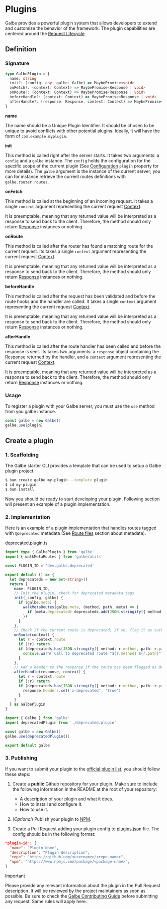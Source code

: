 # Plugins

Galbe provides a powerful plugin system that allows developers to extend and customize the behavior of the framework. The plugin capabilities are centered around the [Request Lifecycle](https://galbe.dev/documentation/lifecycle).

## Definition

### Signature

```ts
type GalbePlugin = {
  name: string
  init?: (config: any, galbe: Galbe) => MaybePromise<void>
  onFetch?: (context: Context) => MaybePromise<Response | void>
  onRoute?: (context: Context) => MaybePromise<Response | void>
  beforeHandle?: (context: Context) => MaybePromise<Response | void>
  afterHandle?: (response: Response, context: Context) => MaybePromise<Response | void>
}
```

**name**

The name should be a Unique Plugin Identifier. It should be chosen to be unique to avoid conflicts with other potential plugins. Ideally, it will have the form of `com.example.myplugin`.

**init**

This method is called right after the server starts. It takes two arguments: a `config` and a `galbe` instance. The `config` holds the configuration for the specific scope of the current plugin (See [Configuration](getting-started.md#properties) `plugin` property for more details). The `galbe` argument is the instance of the current server; you can for instance retrieve the current routes definitions with `galbe.router.routes`.

**onFetch**

This method is called at the beginning of an incoming request. It takes a single `context` argument representing the current request [Context](context.md).

It is preemptable, meaning that any returned value will be interpreted as a response to send back to the client. Therefore, the method should only return [Response](https://developer.mozilla.org/en-US/docs/Web/API/Response) instances or nothing.

**onRoute**

This method is called after the router has found a matching route for the current request. Its takes a single `context` argument representing the current request [Context](context.md).

It is preemptable, meaning that any returned value will be interpreted as a response to send back to the client. Therefore, the method should only return [Response](https://developer.mozilla.org/en-US/docs/Web/API/Response) instances or nothing.

**beforeHandle**

This method is called after the request has been validated and before the route hooks and the handler are called. It takes a single `context` argument representing the current request [Context](context.md).

It is preemptable, meaning that any returned value will be interpreted as a response to send back to the client. Therefore, the method should only return [Response](https://developer.mozilla.org/en-US/docs/Web/API/Response) instances or nothing.

**afterHandle**

This method is called after the route handler has been called and before the response is sent. Its takes two arguments: a `response` object containing the [Response](https://developer.mozilla.org/en-US/docs/Web/API/Response) returned by the handler, and a `context` argument representing the current request [Context](context.md).

It is preemptable, meaning that any returned value will be interpreted as a response to send back to the client. Therefore, the method should only return [Response](https://developer.mozilla.org/en-US/docs/Web/API/Response) instances or nothing.

### Usage

To register a plugin with your Galbe server, you must use the `use` method from you galbe instance.

```js
const galbe = new Galbe()
galbe.use(plugin)
```

## Create a plugin

### 1. Scaffolding

The Galbe starter CLI provides a template that can be used to setup a Galbe plugin project.

```bash
$ bun create galbe my-plugin --template plugin
$ cd my-plugin
$ bun install
```

Now you should be ready to start developing your plugin. Following section will present an example of a plugin implementation.

### 2. Implementation

Here is an example of a plugin implementation that handles routes tagged with `@deprecated` metadata (See [Route files](routes.md#route-files) section about metadata).

deprecated.plugin.ts

```ts
import type { GalbePlugin } from 'galbe'
import { walkMetaRoutes } from 'galbe/utils'

const PLUGIN_ID = 'dev.galbe.deprecated'

export default () => {
  let deprecateds = new Set<string>()
  return {
    name: PLUGIN_ID,
    // Init the plugin, check for deprecated metadata tags
    init(_config, galbe) {
      if (galbe.meta) {
        walkMetaRoutes(galbe.meta, (method, path, meta) => {
          if (meta.deprecated) deprecateds.add(JSON.stringify({ method, path }))
        })
      }
    },
    // Check if the current route is deprecated; if so, flag it as such and log it
    onRoute(context) {
      let r = context.route
      if (!r) return
      if (deprecateds.has(JSON.stringify({ method: r.method, path: r.path }))) {
        console.warn(`Call to deprecated route "${r.method} ${r.path}"`)
      }
    },
    // Add a header to the response if the route has been flagged as deprecated
    afterHandle(response, context) {
      let r = context.route
      if (!r) return
      if (deprecateds.has(JSON.stringify({ method: r.method, path: r.path }))) {
        response.headers.set('x-deprecated', 'true')
      }
    }
  } as GalbePlugin
}
```

```ts
import { Galbe } from 'galbe'
import deprecatedPlugin from './deprecated.plugin'

const galbe = new Galbe()
galbe.use(deprecatedPlugin())

export default galbe
```

### 3. Publishing

If you want to submit your plugin to the [official plugin list](https://galbe.dev/plugins), you should follow these steps:

1. Create a **public** Github repository for your plugin. Make sure to include the following information in the README at the root of your repository:

   - A description of your plugin and what it does.
   - How to install and configure it.
   - How to use it.

2. (_Optional_) Publish your plugin to [NPM](https://npmjs.com).

3. Create a Pull Request adding your plugin config to [plugins.json](https://github.com/pierre-cm/galbe-website/blob/main/plugins.json) file. The config should be in the following format:

```json
"plugin-id": {
  "name": "Plugin Name",
  "description": "Plugin description",
  "repo": "https://github.com/<username>/<repo-name>",
  "npm": "https://www.npmjs.com/package/<package-name>",
}
```

> [!IMPORTANT]
> Please provide any relevant information about the plugin in the Pull Request description. It will be reviewed by the project maintainers as soon as possible. Be sure to check the [Galbe Contributing Guide](https://github.com/pierre-cm/galbe/blob/main/docs/CONTRIBUTING.md) before submitting any request. Same rules will apply here.
